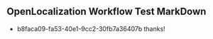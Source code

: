 ## OpenLocalization Workflow Test MarkDown
* b8faca09-fa53-40e1-9cc2-30fb7a36407b 
thanks!<!--HONumber=Mar16_HO3-->
